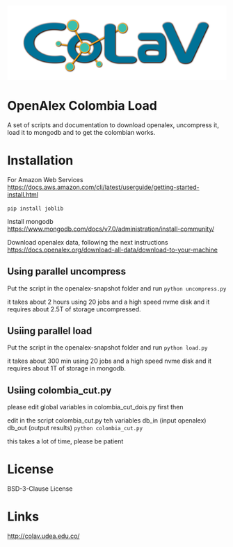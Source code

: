 
<center><img src="https://raw.githubusercontent.com/colav/colav.github.io/master/img/Logo.png"/></center>

# OpenAlex Colombia Load
A set of scripts and documentation to download openalex, uncompress it, load it to mongodb and to get the colombian works.


# Installation

For Amazon Web Services
https://docs.aws.amazon.com/cli/latest/userguide/getting-started-install.html


`pip install joblib`


Install mongodb
https://www.mongodb.com/docs/v7.0/administration/install-community/

Download openalex data, following the next instructions
https://docs.openalex.org/download-all-data/download-to-your-machine


## Using parallel uncompress

Put the script in the openalex-snapshot folder and run 
`python uncompress.py`

it takes about 2 hours using 20 jobs and a high speed nvme disk
and it requires about 2.5T of storage uncompressed.


## Usiing parallel load

Put the script in the openalex-snapshot folder and run 
`python load.py`

it takes about 300 min using 20 jobs and a high speed nvme disk
and it requires about 1T of storage in mongodb.

## Usiing colombia_cut.py
please edit global variables in colombia_cut_dois.py first then

edit in the script colombia_cut.py teh variables db_in (input openalex) db_out (output results)
`python colombia_cut.py`

this takes a lot of time, please be patient


# License
BSD-3-Clause License 

# Links
http://colav.udea.edu.co/




